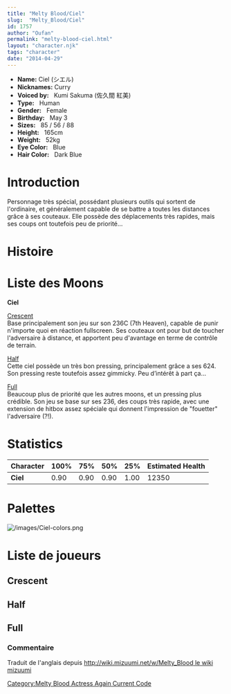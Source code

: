 ```yaml
---
title: "Melty Blood/Ciel"
slug:  "Melty_Blood/Ciel"
id: 1757
author: "Oufan"
permalink: "melty-blood-ciel.html"
layout: "character.njk"
tags: "character"
date: "2014-04-29"
---
```


- **Name:** Ciel (シエル)
- **Nicknames:** Curry
- **Voiced by:**   Kumi Sakuma (佐久間
紅美)
- **Type:**   Human 
- **Gender:**   Female 
- **Birthday:**   May 3
- **Sizes:**   85 / 56 / 88
- **Height:**   165cm
- **Weight:**   52kg
- **Eye Color:**   Blue
- **Hair Color:**   Dark Blue


# Introduction

Personnage très spécial, possédant plusieurs outils qui sortent de
l'ordinaire, et généralement capable de se battre a toutes les distances
grâce à ses couteaux. Elle possède des déplacements très rapides, mais
ses coups ont toutefois peu de priorité...

# Histoire

# Liste des Moons

**Ciel**

[Crescent](Melty_Blood/Ciel/Crescent_Moon)  
Base principalement son jeu sur son 236C (7th Heaven), capable de punir
n'importe quoi en réaction fullscreen. Ses couteaux ont pour but de
toucher l'adversaire à distance, et apportent peu d'avantage en terme de
contrôle de terrain.

[Half](Melty_Blood/Ciel/Half_Moon)  
Cette ciel possède un très bon pressing, principalement grâce a ses 624.
Son pressing reste toutefois assez gimmicky. Peu d’intérêt à part ça...

[Full](Melty_Blood/Ciel/Full_Moon)  
Beaucoup plus de priorité que les autres moons, et un pressing plus
crédible. Son jeu se base sur ses 236, des coups très rapide, avec une
extension de hitbox assez spéciale qui donnent l'impression de
"fouetter" l'adversaire (?!).

# Statistics

| Character | 100% | 75%  | 50%  | 25%  | Estimated Health |
|-----------|------|------|------|------|------------------|
| **Ciel**  | 0.90 | 0.90 | 0.90 | 1.00 | 12350            |

# Palettes

![](/images/Ciel-colors.png "/images/Ciel-colors.png")

# Liste de joueurs

## Crescent

## Half

## Full

### Commentaire

Traduit de l'anglais depuis [http://wiki.mizuumi.net/w/Melty_Blood le
wiki
mizuumi](http://wiki.mizuumi.net/w/Melty_Blood_le_wiki_mizuumi)

[Category:Melty Blood Actress Again Current
Code](Category:Melty_Blood_Actress_Again_Current_Code)
